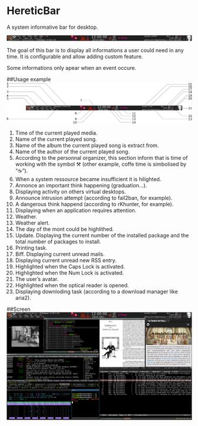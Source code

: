 # HereticBar
A system informative bar for desktop.

![Prevew image](./preview.png)

The goal of this bar is to display all informations a user could need in any time. It is configurable and allow adding custom feature.

Some informations only apear when an event occure.

##Usage example
![Legend](./legend.png)

1. Time of the current played media.
2. Name of the current played song.
3. Name of the album the current played song is extract from.
4. Name of the author of the current played song.
5. According to the personnal organizer, this section inform that is time of working with the symbol ⚒ (other example, coffe time is simbolised by “☕”).
6. When a system ressource became insufficient it is hilighted.
7. Annonce an important think happening (graduation…).
8. Displaying activity on others virtual desktops.
9. Announce intrusion attempt (according to fail2ban, for example).
10. A dangerous think happend (according to rKhunter, for example).
11. Displaying when an application requires attention.
12. Weather.
13. Weather alert.
14. The day of the mont could be highlithed.
15. Update. Displaying the current number of the installed package and the total number of packages to install.
16. Printing task.
17. Biff. Displaying current unread mails.
18. Displaying current unread new RSS entry.
19. Highlighted when the Caps Lock is activated.
20. Highlighted when the Num Lock is activated.
21. The user’s avatar.
22. Highlighted when the optical reader is opened.
23. Displaying downloding task (according to a download manager like aria2).

##Screen
![Legend](./screen.png)
